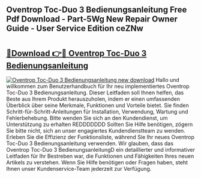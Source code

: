 ## Oventrop Toc-Duo 3 Bedienungsanleitung Free Pdf Download - Part-5Wg New Repair Owner Guide - User Service Edition ceZNw

# <h2><a href="http://df4wrt.blite.top/?on=Oventrop+Toc-Duo+3+Bedienungsanleitung">🔗Download 👉🔴 Oventrop Toc-Duo 3 Bedienungsanleitung</a></h2>

[![Oventrop Toc-Duo 3 Bedienungsanleitung new download](https://i.imgur.com/lujVjoI.png)](http://df4wrt.blite.top/?on=Oventrop+Toc-Duo+3+Bedienungsanleitung)
Hallo und willkommen zum Benutzerhandbuch für Ihr neu implementiertes Oventrop Toc-Duo 3 Bedienungsanleitung. Dieser Leitfaden soll Ihnen helfen, das Beste aus Ihrem Produkt herauszuholen, indem er einen umfassenden Überblick über seine Merkmale, Funktionen und Vorteile bietet. Sie finden Schritt-für-Schritt-Anleitungen für Installation, Verwendung, Wartung und Fehlerbehebung. Bitte wenden Sie sich an den Kundendienst, um Unterstützung zu erhalten REDDDDDDD Sollten Sie Hilfe benötigen, zögern Sie bitte nicht, sich an unser engagiertes Kundendienstteam zu wenden. Erleben Sie die Effizienz der Funktionsliste, während Sie Ihr neues Oventrop Toc-Duo 3 Bedienungsanleitung verwenden. Wir glauben, dass das Oventrop Toc-Duo 3 BedienungsanleitungD ein detaillierter und informativer Leitfaden für Ihr Bestreben war, die Funktionen und Fähigkeiten Ihres neuen Artikels zu verstehen. Wenn Sie Hilfe benötigen oder Fragen haben, steht Ihnen unser Kundenservice-Team jederzeit zur Verfügung.
